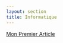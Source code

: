 ```yaml
---
layout: section
title: Informatique
---
```


[Mon Premier Article](/LittleSilkyFortress/_posts/2023-12-04-test)